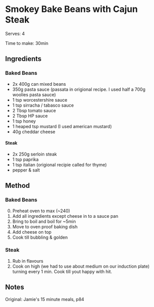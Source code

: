 # Smokey Bake Beans with Cajun Steak

Serves: 4

Time to make: 30min

## Ingredients

### Baked Beans

* 2x 400g can mixed beans
* 350g pasta sauce (passata in origional recipe. I used half a 700g woolies pasta sauce) 
* 1 tsp worcestershire sauce
* 1 tsp sirracha / tabasco sauce
* 2 Tbsp tomato sauce
* 2 Tbsp HP sauce
* 1 tsp honey
* 1 heaped tsp mustard (I used american mustard)
* 40g cheddar cheese

#### Steak

* 2x 250g serloin steak
* 1 tsp paprika
* 1 tsp italian (origional recipie called for thyme)
* pepper & salt

## Method

### Baked Beans

0. Preheat oven to max (~240)
1. Add all ingredients except cheese in to a sauce pan
2. Bring to boil and boil for ~5min
3. Move to oven proof baking dish
4. Add cheese on top
5. Cook till bubbling & golden 

### Steak

1. Rub in flavours
2. Cook on high (we had to use about medium on our induction plate) turning every 1 min. Cook till yout happy with hit.

## Notes

Original: Jamie's 15 minute meals, p84
